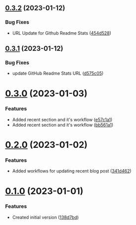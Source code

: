 ## [0.3.2](https://github.com/nanthakumaran-s/nanthakumaran-s/compare/v0.3.1...v0.3.2) (2023-01-12)


### Bug Fixes

* URL Update for Github Readme Stats ([454d528](https://github.com/nanthakumaran-s/nanthakumaran-s/commit/454d52874c1332c941ad97139b9a392e02867df3))



## [0.3.1](https://github.com/nanthakumaran-s/nanthakumaran-s/compare/v0.3.0...v0.3.1) (2023-01-12)


### Bug Fixes

* update GitHub Readme Stats URL ([d575c05](https://github.com/nanthakumaran-s/nanthakumaran-s/commit/d575c05c72d521ac4779889501bf2e45007ed46e))



# [0.3.0](https://github.com/nanthakumaran-s/nanthakumaran-s/compare/v0.2.0...v0.3.0) (2023-01-03)


### Features

* Added recent section and it's workflow ([e57c1a1](https://github.com/nanthakumaran-s/nanthakumaran-s/commit/e57c1a186abe038ee05942763b8d70f7d9f5fd55))
* Added recent section and it's workflow ([bb561a1](https://github.com/nanthakumaran-s/nanthakumaran-s/commit/bb561a1d2c91f4568fc8aae3ec353499276c6861))



# [0.2.0](https://github.com/nanthakumaran-s/nanthakumaran-s/compare/v0.1.0...v0.2.0) (2023-01-02)


### Features

* Added workflows for updating recent blog post ([341d462](https://github.com/nanthakumaran-s/nanthakumaran-s/commit/341d4629b51885943746f0624e504099ac70082d))



# [0.1.0](https://github.com/nanthakumaran-s/nanthakumaran-s/compare/138d7bd3685c8e16c3b9adef6f5c11a429f61244...v0.1.0) (2023-01-01)


### Features

* Created initial version ([138d7bd](https://github.com/nanthakumaran-s/nanthakumaran-s/commit/138d7bd3685c8e16c3b9adef6f5c11a429f61244))



